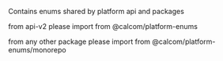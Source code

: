 Contains enums shared by platform api and packages

from api-v2 please import from @calcom/platform-enums

from any other package please import from @calcom/platform-enums/monorepo